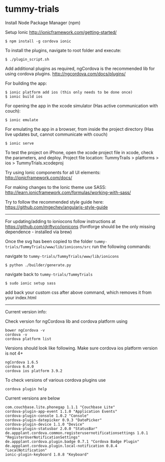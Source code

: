 # tummy-trials

Install Node Package Manager (npm)

Setup Ionic http://ionicframework.com/getting-started/

    $ npm install -g cordova ionic

To install the plugins, navigate to root folder and execute: 

    $ ./plugin_script.sh
    
Add additional plugins as required, ngCordova is the recommended lib for using cordova plugins. http://ngcordova.com/docs/plugins/ 

For building the app:

    $ ionic platform add ios (this only needs to be done once)
    $ ionic build ios

For opening the app in the xcode simulator (Has active communication with couch):

    $ ionic emulate 

For emulating the app in a browser, from inside the project directory (Has live updates but, cannot communicate with couch)

    $ ionic serve

To test the project on iPhone, open the xcode project file in xcode, check the parameters, and deploy.
Project file location: TummyTrails > platforms > ios > TummyTrials.xcodeproj

Try using Ionic components for all UI elements: http://ionicframework.com/docs/

For making changes to the Ionic theme use SASS: http://learn.ionicframework.com/formulas/working-with-sass/

Try to follow the recommended style guide here: https://github.com/mgechev/angularjs-style-guide

------------------------------------------------------------------------------------------------------------------------------------

For updating/adding to ioniocons follow instructions at https://github.com/driftyco/ionicons (fontforge should be the only missing dependence - installed via brew)

Once the svg has been copied to the folder `tummy-trials/TummyTrials/www/lib/ionicons/src` run the following commands:
    
navigate to `tummy-trials/TummyTrials/www/lib/ionicons`

    $ python ./builder/generate.py

navigate back to `tummy-trials/TummyTrials`

    $ sudo ionic setup sass

add back your custom css after above command, which removes it from your index.html

------------------------------------------------------------------------------------------------------------------------------------

Current version info:

Check version for ngCordova lib and cordova platform using

    bower ngCordova -v
    cordova -v
    cordova platform list

Versions should look like following. Make sure cordova ios platform version is not 4+

    ngCordova 1.6.5
    cordova 6.0.0
    cordova ios platform 3.9.2

To check versions of various cordova plugins use
    
    cordova plugin help 
    
Current versions are below

    com.couchbase.lite.phonegap 1.1.1 "Couchbase Lite"
    cordova-plugin-app-event 1.1.0 "Application Events"
    cordova-plugin-console 1.0.2 "Console"
    cordova-plugin-datepicker 0.9.3 "DatePicker"
    cordova-plugin-device 1.1.0 "Device"
    cordova-plugin-statusbar 2.0.0 "StatusBar"
    de.appplant.cordova.common.registerusernotificationsettings 1.0.1 "RegisterUserNotificationSettings"
    de.appplant.cordova.plugin.badge 0.7.1 "Cordova Badge Plugin"
    de.appplant.cordova.plugin.local-notification 0.8.4 "LocalNotification"
    ionic-plugin-keyboard 1.0.8 "Keyboard"
